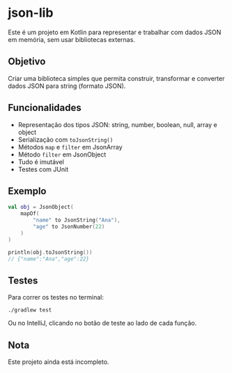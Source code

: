 # json-lib

Este é um projeto em Kotlin para representar e trabalhar com dados JSON em memória, sem usar bibliotecas externas.

## Objetivo

Criar uma biblioteca simples que permita construir, transformar e converter dados JSON para string (formato JSON).

## Funcionalidades

- Representação dos tipos JSON: string, number, boolean, null, array e object
- Serialização com `toJsonString()`
- Métodos `map` e `filter` em JsonArray
- Método `filter` em JsonObject
- Tudo é imutável
- Testes com JUnit

## Exemplo

```kotlin
val obj = JsonObject(
    mapOf(
        "name" to JsonString("Ana"),
        "age" to JsonNumber(22)
    )
)

println(obj.toJsonString())
// {"name":"Ana","age":22}
```

## Testes

Para correr os testes no terminal:

```
./gradlew test
```

Ou no IntelliJ, clicando no botão de teste ao lado de cada função.

## Nota

Este projeto ainda está incompleto.